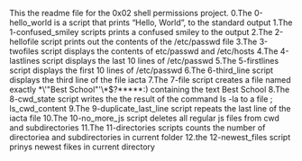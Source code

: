 This the readme file for the 0x02 shell permissions project.
0.The 0-hello_world is a script that prints “Hello, World”, to the standard output
1.The 1-confused_smiley scripts prints a confused smiley to the output
2.The 2-hellofile script prints out the contents of the /etc/passwd file
3.The 3-twofiles script displays the contents of etc/passwd and /etc/hosts
4.The 4-lastlines script displays the last 10 lines of /etc/passwd
5.The 5-firstlines script displays the first 10 lines of /etc/passwd
6.The 6-third_line script displays the third line of the file iacta
7.The 7-file script creates a file named exactly \*\\'"Best School"\'\\*$\?\*\*\*\*\*:) containing the text Best School
8.The 8-cwd_state script writes the the result of the command ls -la to a file ; ls_cwd_content
9.The 9-duplicate_last_line script repeats the last line of the iacta file
10.The 10-no_more_js script deletes all regular js files from cwd and subdirectories
11.The 11-directories scripts counts the number of directoriea and subdirectories in current folder
12.the 12-newest_files script prinys newest fikes in current directory